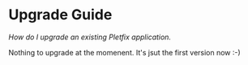 # Upgrade Guide 

_How do I upgrade an existing Pletfix application._

Nothing to upgrade at the momenent. It's jsut the first version now :-) 

<!--

[Since 1.0.0]

- [Upgrading from 0.1.5 to 0.2.0](#0.1.5_to_0.2.0)
- [Upgrading from 0.1.1 to 0.1.5](#0.1.1_to_0.1.5)

<a name="0.1.5_to_0.2.0"></a>
## Upgrading from 0.1.5 to 0.2.0

Hier wird bescchrieben, was sich von Version 0.1.5 zu Version 0.2.0 geändert hat.

<a name="0.1.1_to_0.1.5"></a>
## Upgrading from 0.1.1 to 0.1.5

Hier wird bescchrieben, was sich von Version 0.1.1 zu Version 0.1.5 geändert hat.

-->